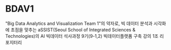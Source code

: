 # BDAV1
"Big Data Analytics and Visualization Team 1"의 약자로, 빅 데이터 분석과 시각화에 초점을 맞추는 aSSIST(Seoul School of Integrated Sciences &amp; Technologies)의 AI 빅데이터 석사과정 9기(9-1,2) 빅데이터플랫폼 구축 강의 1조 리포지터리
